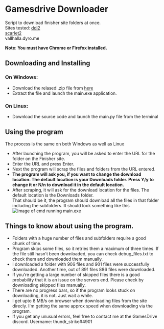 # Gamesdrive Downloader
Script to download finisher site folders at once.\
Sites tested: [ddl2](https://ddl2.finisher.site)\
                 [scarlet2](https://scarlet2.finisher.site)\
                 vallhalla.dyro.me


**Note: You must have Chrome or Firefox installed.**

## Downloading and Installing
### On Windows:
  * Download the relased .zip file from [here](https://github.com/abhiraj2/finisherDownloader/releases/tag/v0.2)
  * Extract the file and launch the main.exe application.
### On Linux:
  * Download the source code and launch the main.py file from the terminal 

## Using the program
The process is the same on both Windows as well as Linux
  * After launching the program, you will be asked to enter the URL for the folder on the Finisher site.
  * Enter the URL and press Enter. 
  * Next the program will scrap the files and folders from the URL entered.
  * **The program will ask you, if you want to change the download location. The default location is your Downloads folder. Press Y/y to change it or N/n to download it in the default location.**
  * After scraping, it will ask for the download location for the files. The default location is the Downloads folder.\
 That should be it, the program should download all the files in that folder including the subfolders.
 It should look something like this\
 ![Image of cmd running main.exe](https://i.ibb.co/4T3FSmJ/Finisher-downloader-scrshot.png)
 
 ## Things to know about using the program.
  * Folders with a huge number of files and subfolders require a good chunk of time. 
  * Program skips some files, so it retries them a maximum of three times. If the file still hasn't been downloaded, you can check debug_files.txt to check them and downloaded them manually.
  * I downloaded a folder with 906 files and 901 files were successfully downloaded. Another time, out of 891 files 886 files were downloaded.
  * If you're getting a large number of skipped files there is a good probability that it is an issue on the servers end. Please check by downloading skipped files manually. 
  * There are no progress bars, so if the program looks stuck on downloading, it is not. Just wait a while.
  * I get upto 8 MB/s on browser when downloading files from the site direcly. I'm getting the same approx speed when downloading via the program.
  * If you get any unusual errors, feel free to contact me at the GamesDrive discord. Username: thundr_strike#4901

